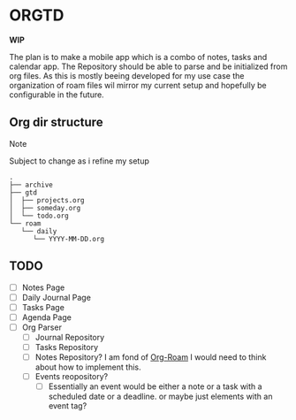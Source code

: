 # ORGTD
**WIP**

The plan is to make a mobile app which is a combo of notes, tasks and calendar app. 
The Repository should be able to parse and be initialized from org files.
As this is mostly beeing developed for my use case the organization of roam files wil mirror my current setup and hopefully be configurable in the future.

## Org dir structure


>[!NOTE] 
Subject to change as i refine my setup

```
.
├── archive
├── gtd
│  ├── projects.org
│  ├── someday.org
│  └── todo.org
└── roam
   └── daily
      └── YYYY-MM-DD.org
```

## TODO
- [ ] Notes Page
- [ ] Daily Journal Page
- [ ] Tasks Page
- [ ] Agenda Page
- [ ] Org Parser
  - [ ] Journal Repository
  - [ ] Tasks Repository
  - [ ] Notes Repository?
        I am fond of [Org-Roam](https://www.orgroam.com/) I would need to think about how to implement this.
  - [ ] Events reopository?
    - [ ] Essentially an event would be either a note or a task with a scheduled date or a deadline. or maybe just elements with an event tag? 
